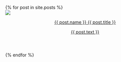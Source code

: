 <div class="posts">
  {% for post in site.posts %}
    <div>
      <article class="post">
        <a href="{{ post.link }}">
          <div class="thumb">
            <img src="{{ post.image }}">
          </div>
          <header class="content">
            <p class="title"><span class="name">{{ post.name }}</span>  {{ post.title }}</p>
            <p class="text">{{ post.text }}</p>
          </header>
          <footer>
            <p></p>
          </footer>
        </a>
      </article>
    </div>
  {% endfor %}
</div>
